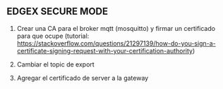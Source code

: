 ## EDGEX SECURE MODE

1. Crear una CA para el broker mqtt (mosquitto) y firmar un certificado para que ocupe (tutorial: https://stackoverflow.com/questions/21297139/how-do-you-sign-a-certificate-signing-request-with-your-certification-authority)

2. Cambiar el topic de export

3. Agregar el certificado de server a la gateway